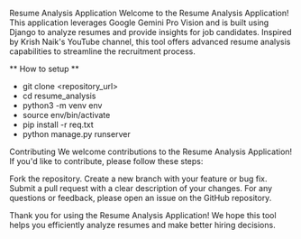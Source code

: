 Resume Analysis Application
Welcome to the Resume Analysis Application! This application leverages Google Gemini Pro Vision and is built using Django to analyze resumes and provide insights for job candidates. Inspired by Krish Naik's YouTube channel, this tool offers advanced resume analysis capabilities to streamline the recruitment process.

** How to setup **
- git clone <repository_url>
- cd resume_analysis
- python3 -m venv env
- source env/bin/activate
- pip install -r req.txt
- python manage.py runserver

Contributing
We welcome contributions to the Resume Analysis Application! If you'd like to contribute, please follow these steps:

Fork the repository.
Create a new branch with your feature or bug fix.
Submit a pull request with a clear description of your changes.
For any questions or feedback, please open an issue on the GitHub repository.

Thank you for using the Resume Analysis Application! We hope this tool helps you efficiently analyze resumes and make better hiring decisions.
